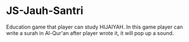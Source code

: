 # JS-Jauh-Santri

Education game that player can study HIJAIYAH. In this game player can write a surah in Al-Qur'an after player wrote it, it will pop up a sound.
